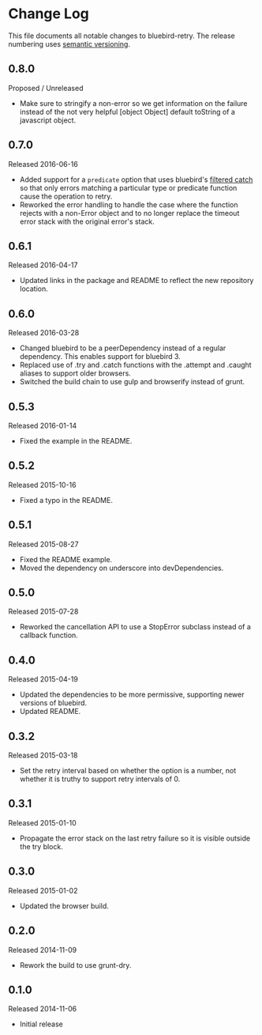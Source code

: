 # Change Log
This file documents all notable changes to bluebird-retry. The release numbering uses [semantic versioning](http://semver.org).

## 0.8.0
Proposed / Unreleased

- Make sure to stringify a non-error so we get information on the failure instead of the not very helpful [object Object] default toString of a javascript object.

## 0.7.0
Released 2016-06-16

- Added support for a `predicate` option that uses bluebird's [filtered catch](http://bluebirdjs.com/docs/api/catch.html#filtered-catch) so that only errors matching a particular type or predicate function cause the operation to retry.
- Reworked the error handling to handle the case where the function rejects with a non-Error object and to no longer replace the timeout error stack with the original error's stack.

## 0.6.1
Released 2016-04-17

- Updated links in the package and README to reflect the new repository location.

## 0.6.0
Released 2016-03-28

- Changed bluebird to be a peerDependency instead of a regular dependency. This enables support for bluebird 3.
- Replaced use of .try and .catch functions with the .attempt and .caught aliases to support older browsers.
- Switched the build chain to use gulp and browserify instead of grunt.

## 0.5.3
Released 2016-01-14

- Fixed the example in the README.

## 0.5.2
Released 2015-10-16

- Fixed a typo in the README.

## 0.5.1
Released 2015-08-27

- Fixed the README example.
- Moved the dependency on underscore into devDependencies.

## 0.5.0
Released 2015-07-28

- Reworked the cancellation API to use a StopError subclass instead of a callback function.

## 0.4.0
Released 2015-04-19

- Updated the dependencies to be more permissive, supporting newer versions of bluebird.
- Updated README.

## 0.3.2
Released 2015-03-18

- Set the retry interval based on whether the option is a number, not whether it is truthy to support retry intervals of 0.

## 0.3.1
Released 2015-01-10

- Propagate the error stack on the last retry failure so it is visible outside the try block.

## 0.3.0
Released 2015-01-02

- Updated the browser build.

## 0.2.0
Released 2014-11-09

- Rework the build to use grunt-dry.

## 0.1.0
Released 2014-11-06

- Initial release
